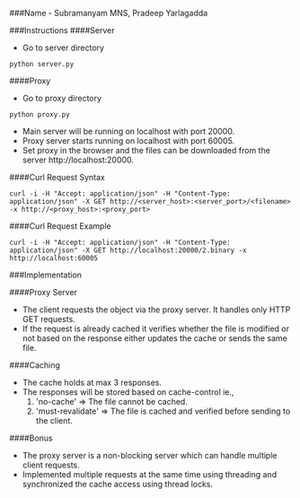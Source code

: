 ###Name - Subramanyam MNS, Pradeep Yarlagadda

###Instructions
####Server

- Go to server directory
```
python server.py
```

####Proxy
- Go to proxy directory
```
python proxy.py
```

- Main server will be running on localhost with port 20000.
- Proxy server starts running on localhost with port 60005.
- Set proxy in the browser and the files can be downloaded from the server http://localhost:20000.

####Curl Request Syntax
```
curl -i -H "Accept: application/json" -H "Content-Type: application/json" -X GET http://<server_host>:<server_port>/<filename> -x http://<proxy_host>:<proxy_port>
```

####Curl Request Example
```
curl -i -H "Accept: application/json" -H "Content-Type: application/json" -X GET http://localhost:20000/2.binary -x http://localhost:60005
```


###Implementation

####Proxy Server
- The client requests the object via the proxy server. It handles only HTTP GET requests.
- If the request is already cached it verifies whether the file is modified or not based on the response either updates the cache or sends the same file.

####Caching
- The cache holds at max 3 responses.
- The responses will be stored based on cache-control ie., 
	1) 'no-cache' => The file cannot be cached.
	2) 'must-revalidate' => The file is cached and verified before sending to the client.

####Bonus
- The proxy server is a non-blocking server which can handle multiple client requests.
- Implemented multiple requests at the same time using threading and synchronized the cache access using thread locks.
